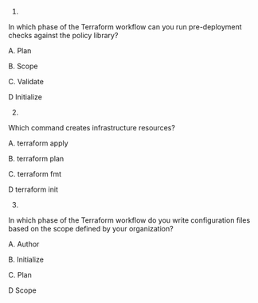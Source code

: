 1.
In which phase of the Terraform workflow can you run pre-deployment checks against the policy library?

A. Plan


B. Scope


C. Validate


D Initialize



2.
Which command creates infrastructure resources?

A. terraform apply


B. terraform plan


C. terraform fmt


D terraform init



3.
In which phase of the Terraform workflow do you write configuration files based on the scope defined by your organization?

A. Author


B. Initialize


C. Plan


D Scope


